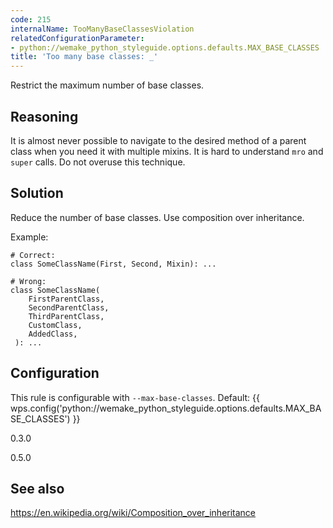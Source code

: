 ```yaml
---
code: 215
internalName: TooManyBaseClassesViolation
relatedConfigurationParameter:
- python://wemake_python_styleguide.options.defaults.MAX_BASE_CLASSES
title: 'Too many base classes: _'
---
```


Restrict the maximum number of base classes.

## Reasoning
It is almost never possible to navigate to the desired method of a
parent class when you need it with multiple mixins. It is hard to
understand `mro` and `super` calls. Do not overuse this technique.

## Solution
Reduce the number of base classes. Use composition over inheritance.

Example:

    # Correct:
    class SomeClassName(First, Second, Mixin): ...
    
    # Wrong:
    class SomeClassName(
        FirstParentClass,
        SecondParentClass,
        ThirdParentClass,
        CustomClass,
        AddedClass,
     ): ...

## Configuration
This rule is configurable with `--max-base-classes`. Default:
{{ wps.config('python://wemake_python_styleguide.options.defaults.MAX_BASE_CLASSES') }}

<div class="versionadded">

0.3.0

</div>

<div class="versionchanged">

0.5.0

</div>

## See also
<https://en.wikipedia.org/wiki/Composition_over_inheritance>